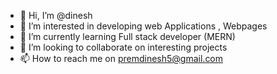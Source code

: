 - 👋 Hi, I’m @dinesh
- 👀 I’m interested in developing web Applications , Webpages 
- 🌱 I’m currently learning Full stack developer (MERN)
- 💞️ I’m looking to collaborate on interesting projects
- 📫 How to reach me on premdinesh5@gmail.com

<!---
dinesh4rj/dinesh4rj is a ✨ special ✨ repository because its `README.md` (this file) appears on your GitHub profile.
You can click the Preview link to take a look at your changes.
--->
